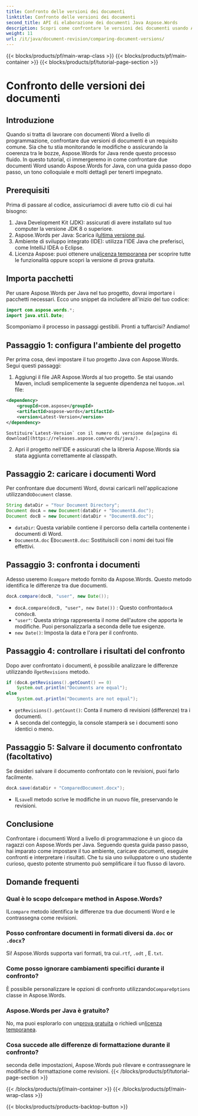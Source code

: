 ```yaml
---
title: Confronto delle versioni dei documenti
linktitle: Confronto delle versioni dei documenti
second_title: API di elaborazione dei documenti Java Aspose.Words
description: Scopri come confrontare le versioni dei documenti usando Aspose.Words per Java. Guida passo passo per un controllo efficiente delle versioni.
weight: 11
url: /it/java/document-revision/comparing-document-versions/
---
```


{{< blocks/products/pf/main-wrap-class >}}
{{< blocks/products/pf/main-container >}}
{{< blocks/products/pf/tutorial-page-section >}}

# Confronto delle versioni dei documenti

## Introduzione

Quando si tratta di lavorare con documenti Word a livello di programmazione, confrontare due versioni di documenti è un requisito comune. Sia che tu stia monitorando le modifiche o assicurando la coerenza tra le bozze, Aspose.Words for Java rende questo processo fluido. In questo tutorial, ci immergeremo in come confrontare due documenti Word usando Aspose.Words for Java, con una guida passo dopo passo, un tono colloquiale e molti dettagli per tenerti impegnato.

## Prerequisiti

Prima di passare al codice, assicuriamoci di avere tutto ciò di cui hai bisogno: 

1. Java Development Kit (JDK): assicurati di avere installato sul tuo computer la versione JDK 8 o superiore. 
2.  Aspose.Words per Java: Scarica il[ultima versione qui](https://releases.aspose.com/words/java/).  
3. Ambiente di sviluppo integrato (IDE): utilizza l'IDE Java che preferisci, come IntelliJ IDEA o Eclipse.
4.  Licenza Aspose: puoi ottenere una[licenza temporanea](https://purchase.aspose.com/temporary-license/) per scoprire tutte le funzionalità oppure scopri la versione di prova gratuita.


## Importa pacchetti

Per usare Aspose.Words per Java nel tuo progetto, dovrai importare i pacchetti necessari. Ecco uno snippet da includere all'inizio del tuo codice:

```java
import com.aspose.words.*;
import java.util.Date;
```

Scomponiamo il processo in passaggi gestibili. Pronti a tuffarcisi? Andiamo!

## Passaggio 1: configura l'ambiente del progetto

Per prima cosa, devi impostare il tuo progetto Java con Aspose.Words. Segui questi passaggi: 

1.  Aggiungi il file JAR Aspose.Words al tuo progetto. Se stai usando Maven, includi semplicemente la seguente dipendenza nel tuo`pom.xml` file:
   ```xml
   <dependency>
       <groupId>com.aspose</groupId>
       <artifactId>aspose-words</artifactId>
       <version>Latest-Version</version>
   </dependency>
   ```
    Sostituire`Latest-Version` con il numero di versione da[pagina di download](https://releases.aspose.com/words/java/).

2. Apri il progetto nell'IDE e assicurati che la libreria Aspose.Words sia stata aggiunta correttamente al classpath.


## Passaggio 2: caricare i documenti Word

Per confrontare due documenti Word, dovrai caricarli nell'applicazione utilizzando`Document` classe.

```java
String dataDir = "Your Document Directory";
Document docA = new Document(dataDir + "DocumentA.doc");
Document docB = new Document(dataDir + "DocumentB.doc");
```

- `dataDir`: Questa variabile contiene il percorso della cartella contenente i documenti di Word.
- `DocumentA.doc` E`DocumentB.doc`: Sostituiscili con i nomi dei tuoi file effettivi.


## Passaggio 3: confronta i documenti

 Adesso useremo il`compare` metodo fornito da Aspose.Words. Questo metodo identifica le differenze tra due documenti.

```java
docA.compare(docB, "user", new Date());
```

- `docA.compare(docB, "user", new Date())` : Questo confronta`docA` con`docB`. 
- `"user"`: Questa stringa rappresenta il nome dell'autore che apporta le modifiche. Puoi personalizzarla a seconda delle tue esigenze.
- `new Date()`: Imposta la data e l'ora per il confronto.

## Passaggio 4: controllare i risultati del confronto

 Dopo aver confrontato i documenti, è possibile analizzare le differenze utilizzando il`getRevisions` metodo.

```java
if (docA.getRevisions().getCount() == 0)
    System.out.println("Documents are equal");
else
    System.out.println("Documents are not equal");
```

- `getRevisions().getCount()`: Conta il numero di revisioni (differenze) tra i documenti.
- A seconda del conteggio, la console stamperà se i documenti sono identici o meno.


## Passaggio 5: Salvare il documento confrontato (facoltativo)

Se desideri salvare il documento confrontato con le revisioni, puoi farlo facilmente.

```java
docA.save(dataDir + "ComparedDocument.docx");
```

-  IL`save`Il metodo scrive le modifiche in un nuovo file, preservando le revisioni.


## Conclusione

Confrontare i documenti Word a livello di programmazione è un gioco da ragazzi con Aspose.Words per Java. Seguendo questa guida passo passo, hai imparato come impostare il tuo ambiente, caricare documenti, eseguire confronti e interpretare i risultati. Che tu sia uno sviluppatore o uno studente curioso, questo potente strumento può semplificare il tuo flusso di lavoro.

## Domande frequenti

###  Qual è lo scopo del`compare` method in Aspose.Words?  
 IL`compare` metodo identifica le differenze tra due documenti Word e le contrassegna come revisioni.

###  Posso confrontare documenti in formati diversi da`.doc` or `.docx`?  
 Sì! Aspose.Words supporta vari formati, tra cui`.rtf`, `.odt` , E`.txt`.

### Come posso ignorare cambiamenti specifici durante il confronto?  
 È possibile personalizzare le opzioni di confronto utilizzando`CompareOptions` classe in Aspose.Words.

### Aspose.Words per Java è gratuito?  
 No, ma puoi esplorarlo con un[prova gratuita](https://releases.aspose.com/) o richiedi un[licenza temporanea](https://purchase.aspose.com/temporary-license/).

### Cosa succede alle differenze di formattazione durante il confronto?  
seconda delle impostazioni, Aspose.Words può rilevare e contrassegnare le modifiche di formattazione come revisioni.
{{< /blocks/products/pf/tutorial-page-section >}}

{{< /blocks/products/pf/main-container >}}
{{< /blocks/products/pf/main-wrap-class >}}

{{< blocks/products/products-backtop-button >}}
